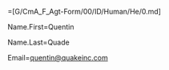 =[G/CmA_F_Agt-Form/00/ID/Human/He/0.md]

Name.First=Quentin

Name.Last=Quade

Email=quentin@quakeinc.com
